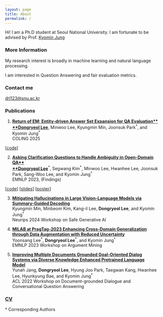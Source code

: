 ```yaml
---
layout: page
title: About
permalink: /
---
```


Hi! I am a Ph.D student at Seoul National University. I am fortunate to be advised by Prof. [Kyomin Jung](http://milab.snu.ac.kr/kjung/index.html)

### More Information

My research interest is broadly in machine learning and natural language processing. 

I am interested in Question Answering and fair evaluation metrics.

### Contact me

[drl123@snu.ac.kr](mailto:drl123@snu.ac.kr)

### Publications
1. **[Return of EM: Entity-driven Answer Set Expansion for QA Evaluation**\
**Dongryeol Lee](https://arxiv.org/abs/2404.15650)**, Minwoo Lee, Kyungmin Min, Joonsuk Park<sup>&dagger;</sup>, and Kyomin Jung<sup>&dagger;</sup>\
COLING 2025

[[code](https://github.com/DongryeolLee96/ENTQA)]

2. **[Asking Clarification Questions to Handle Ambiguity in Open-Domain QA**\
**Dongryeol Lee](https://aclanthology.org/2023.findings-emnlp.772/)**<sup>\*</sup>, Segwang Kim<sup>\*</sup>, Minwoo Lee, Hwanhee Lee, Joonsuk Park, Sang-Woo Lee, and Kyomin Jung<sup>&dagger;</sup>\
EMNLP 2023, (Findings)

[[code]([https://dongryeollee96.github.io/pdf/dongryeollee_cv.pdf](https://github.com/DongryeolLee96/AskCQ))] [[slides](https://dongryeollee96.github.io/pdf/EMNLP2023_AskCQ_slides.pdf)] [[poster](https://dongryeollee96.github.io/pdf/EMNLP2023_AskCQ_A0_Poster.pdf)]

3. **[Mitigating Hallucinations in Large Vision-Language Models via Summary-Guided Decoding](https://arxiv.org/abs/2410.13321)**\
   Kyungmin Min, Minbeom Kim, Kang-il Lee, **Dongryeol Lee**, and Kyomin Jung<sup>&dagger;</sup>\
   Neurips 2024 Workshop on Safe Generative AI

4. **[MILAB at PragTag-2023 Enhancing Cross-Domain Generalization through Data Augmentation with Reduced Uncertainty](https://aclanthology.org/2023.argmining-1.24/)**\
   Yoonsang Lee<sup>\*</sup>, **Dongryeol Lee**<sup>\*</sup>, and Kyomin Jung<sup>&dagger;</sup>\
   EMNLP 2023 Workshop on Argument Mining

5. **[Improving Multiple Documents Grounded Goal-Oriented Dialog Systems via Diverse Knowledge Enhanced Pretrained Language Model](https://aclanthology.org/2022.dialdoc-1.15/)**\
   Yunah Jang, **Dongryeol Lee**, Hyung Joo Park, Taegwan Kang, Hwanhee Lee, Hyunkyung Bae, and Kyomin Jung<sup>&dagger;</sup>\
   ACL 2022 Workshop on Document-grounded Dialogue and Conversational Question Answering

### [CV](https://dongryeollee96.github.io/pdf/dongryeollee_cv.pdf)

&dagger; Corresponding Authors

